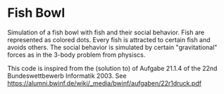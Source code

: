 # Fish Bowl

Simulation of a fish bowl with fish and their social behavior. Fish are represented as colored dots. Every fish is attracted to certain fish and avoids others.
The social behavior is simulated by certain "gravitational" forces as in the 3-body problem from physiscs.

This code is inspired from the (solution to) of Aufgabe 21.1.4 of the 22nd Bundeswettbewerb Informatik 2003. See https://alumni.bwinf.de/wiki/_media/bwinf/aufgaben/22r1druck.pdf
